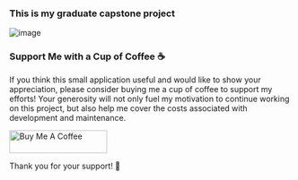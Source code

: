 ### This is my graduate capstone project

![image](https://user-images.githubusercontent.com/90535796/235326679-eff1b12e-0b50-4298-8c9d-a7ae4a5bb56b.png)

### Support Me with a Cup of Coffee ☕
If you think this small application useful and would like to show your appreciation, please consider buying me a cup of coffee to support my efforts! Your generosity will not only fuel my motivation to continue working on this project, but also help me cover the costs associated with development and maintenance.

<a href="https://www.buymeacoffee.com/jw7468f" target="_blank"><img src="https://cdn.buymeacoffee.com/buttons/v2/default-yellow.png" alt="Buy Me A Coffee" height="41" width="174"></a>

Thank you for your support! 🙏 
